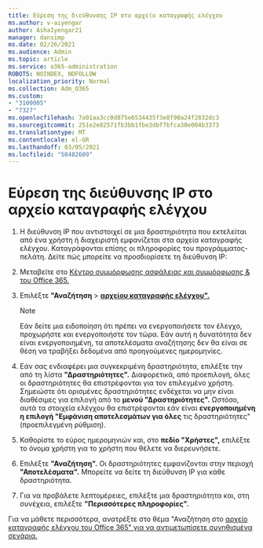 ```yaml
---
title: Εύρεση της διεύθυνσης IP στο αρχείο καταγραφής ελέγχου
ms.author: v-aiyengar
author: AshaIyengar21
manager: dansimp
ms.date: 02/26/2021
ms.audience: Admin
ms.topic: article
ms.service: o365-administration
ROBOTS: NOINDEX, NOFOLLOW
localization_priority: Normal
ms.collection: Adm_O365
ms.custom:
- "3100005"
- "7327"
ms.openlocfilehash: 7a01aa3cc0d875e6534435f3e8f90a24f2832dc3
ms.sourcegitcommit: 251e2e82571fb3bb1fbe3dbf7bfca30e004b3373
ms.translationtype: MT
ms.contentlocale: el-GR
ms.lasthandoff: 03/05/2021
ms.locfileid: "50482609"
---
```

# <a name="find-the-ip-address-in-audit-log"></a>Εύρεση της διεύθυνσης IP στο αρχείο καταγραφής ελέγχου

1. Η διεύθυνση IP που αντιστοιχεί σε μια δραστηριότητα που εκτελείται από ένα χρήστη ή διαχειριστή εμφανίζεται στα αρχεία καταγραφής ελέγχου. Καταγράφονται επίσης οι πληροφορίες του προγράμματος-πελάτη. Δείτε πώς μπορείτε να προσδιορίσετε τη διεύθυνση IP:

1. Μεταβείτε στο [Κέντρο συμμόρφωσης ασφάλειας και συμμόρφωσης & του Office 365.](https://go.microsoft.com/fwlink/p/?linkid=2077143)
1. Επιλέξτε **"Αναζήτηση**  >  **[αρχείου καταγραφής ελέγχου".](https://go.microsoft.com/fwlink/?linkid=2103759)**
    > [!NOTE]
    > Εάν δείτε μια ειδοποίηση ότι πρέπει να ενεργοποιήσετε τον έλεγχο, προχωρήστε και ενεργοποιήστε τον τώρα. Εάν αυτή η δυνατότητα δεν είναι ενεργοποιημένη, τα αποτελέσματα αναζήτησης δεν θα είναι σε θέση να τραβήξει δεδομένα από προηγούμενες ημερομηνίες.
1. Εάν σας ενδιαφέρει μια συγκεκριμένη δραστηριότητα, επιλέξτε την από τη λίστα **"Δραστηριότητες".** Διαφορετικά, από προεπιλογή, όλες οι δραστηριότητες θα επιστρέφονται για τον επιλεγμένο χρήστη. Σημειώστε ότι ορισμένες δραστηριότητες ενδέχεται να μην είναι διαθέσιμες για επιλογή από το **μενού "Δραστηριότητες".** Ωστόσο, αυτά τα στοιχεία ελέγχου θα επιστρέφονται εάν είναι **ενεργοποιημένη η επιλογή "Εμφάνιση αποτελεσμάτων για όλες** τις δραστηριότητες" (προεπιλεγμένη ρύθμιση).
1. Καθορίστε το εύρος ημερομηνιών και, στο **πεδίο "Χρήστες",** επιλέξτε το όνομα χρήστη για το χρήστη που θέλετε να διερευνήσετε.
1. Επιλέξτε **"Αναζήτηση".** Οι δραστηριότητες εμφανίζονται στην περιοχή **"Αποτελέσματα".** Μπορείτε να δείτε τη διεύθυνση IP για κάθε δραστηριότητα.
1. Για να προβάλετε λεπτομέρειες, επιλέξτε μια δραστηριότητα και, στη συνέχεια, επιλέξτε **"Περισσότερες πληροφορίες".**

Για να μάθετε περισσότερα, ανατρέξτε στο θέμα "Αναζήτηση στο [αρχείο καταγραφής ελέγχου του Office 365" για να αντιμετωπίσετε συνηθισμένα σενάρια.](https://go.microsoft.com/fwlink/?linkid=2103944)